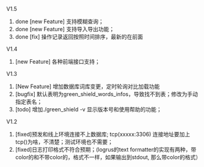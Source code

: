 V1.5
1. done [new Feature] 支持模糊查询；
2. done [new Feature] 支持导入导出功能；
3. done [fix] 操作记录返回按照时间排序，最新的在前面

V1.4
1. [new Feature] 各种前端接口支持；

V1.3

1. [New Feature] 增加数据库词库变更，定时轮询对比加载功能
2. [bugfix]  默认表明为green_shield_words_infos，导致找不到表；修改为手动指定表名；
3. [todo] 增加./green_shield -v 显示版本号和使用帮助的功能；

V1.2

1. [fixed]预发和线上环境连接不上数据库; tcp(xxxxx:3306) 连接地址要加上tcp()为啥，不清楚；测试环境也不需要；
2. [fixed]日志打印格式不符合预期；(logrus的text formatter的实现有两种，带color的和不带color的，格式不一样，如果输出到stdout, 那么带color的格式）


